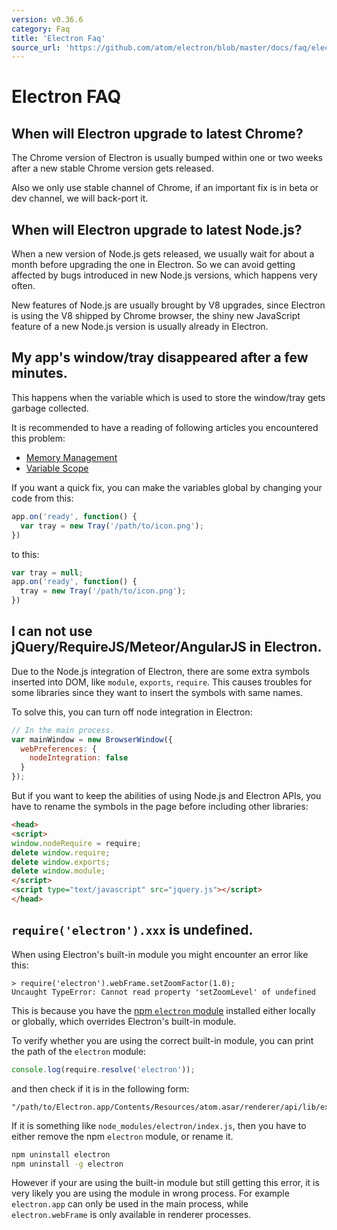 ```yaml
---
version: v0.36.6
category: Faq
title: 'Electron Faq'
source_url: 'https://github.com/atom/electron/blob/master/docs/faq/electron-faq.md'
---
```


# Electron FAQ

## When will Electron upgrade to latest Chrome?

The Chrome version of Electron is usually bumped within one or two weeks after
a new stable Chrome version gets released.

Also we only use stable channel of Chrome, if an important fix is in beta or dev
channel, we will back-port it.

## When will Electron upgrade to latest Node.js?

When a new version of Node.js gets released, we usually wait for about a month
before upgrading the one in Electron. So we can avoid getting affected by bugs
introduced in new Node.js versions, which happens very often.

New features of Node.js are usually brought by V8 upgrades, since Electron is
using the V8 shipped by Chrome browser, the shiny new JavaScript feature of a
new Node.js version is usually already in Electron.

## My app's window/tray disappeared after a few minutes.

This happens when the variable which is used to store the window/tray gets
garbage collected.

It is recommended to have a reading of following articles you encountered this
problem:

* [Memory Management][memory-management]
* [Variable Scope][variable-scope]

If you want a quick fix, you can make the variables global by changing your
code from this:

```javascript
app.on('ready', function() {
  var tray = new Tray('/path/to/icon.png');
})
```

to this:

```javascript
var tray = null;
app.on('ready', function() {
  tray = new Tray('/path/to/icon.png');
})
```

## I can not use jQuery/RequireJS/Meteor/AngularJS in Electron.

Due to the Node.js integration of Electron, there are some extra symbols
inserted into DOM, like `module`, `exports`, `require`. This causes troubles for
some libraries since they want to insert the symbols with same names.

To solve this, you can turn off node integration in Electron:

```javascript
// In the main process.
var mainWindow = new BrowserWindow({
  webPreferences: {
    nodeIntegration: false
  }
});
```

But if you want to keep the abilities of using Node.js and Electron APIs, you
have to rename the symbols in the page before including other libraries:

```html
<head>
<script>
window.nodeRequire = require;
delete window.require;
delete window.exports;
delete window.module;
</script>
<script type="text/javascript" src="jquery.js"></script>
</head>
```

## `require('electron').xxx` is undefined.

When using Electron's built-in module you might encounter an error like this:

```
> require('electron').webFrame.setZoomFactor(1.0);
Uncaught TypeError: Cannot read property 'setZoomLevel' of undefined
```

This is because you have the [npm `electron` module][electron-module] installed
either locally or globally, which overrides Electron's built-in module.

To verify whether you are using the correct built-in module, you can print the
path of the `electron` module:

```javascript
console.log(require.resolve('electron'));
```

and then check if it is in the following form:

```
"/path/to/Electron.app/Contents/Resources/atom.asar/renderer/api/lib/exports/electron.js"
```

If it is something like `node_modules/electron/index.js`, then you have to
either remove the npm `electron` module, or rename it.

```bash
npm uninstall electron
npm uninstall -g electron
```

However if your are using the built-in module but still getting this error, it
is very likely you are using the module in wrong process. For example
`electron.app` can only be used in the main process, while `electron.webFrame`
is only available in renderer processes.

[memory-management]: https://developer.mozilla.org/en-US/docs/Web/JavaScript/Memory_Management
[variable-scope]: https://msdn.microsoft.com/library/bzt2dkta(v=vs.94).aspx
[electron-module]: https://www.npmjs.com/package/electron
